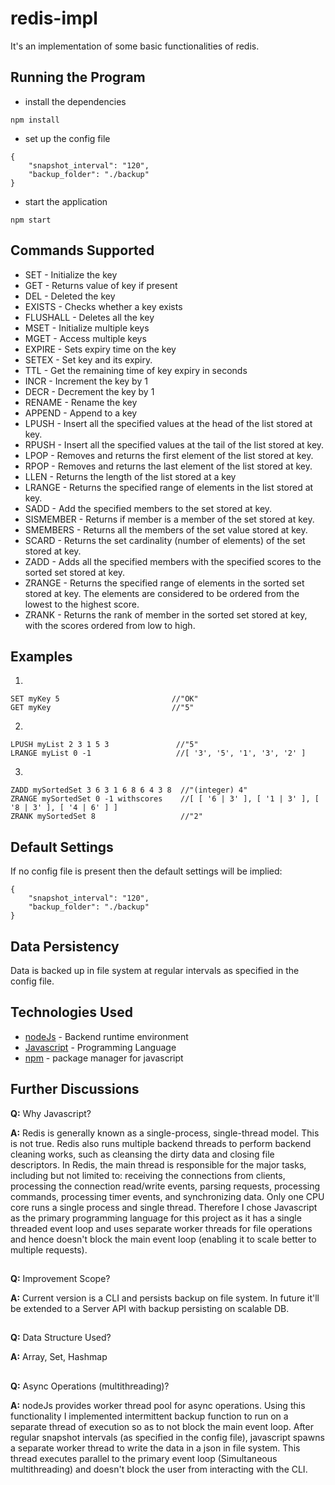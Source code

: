 # redis-impl

It's an implementation of some basic functionalities of redis.

## Running the Program

* install the dependencies
```
npm install
```
* set up the config file
```
{
    "snapshot_interval": "120",
    "backup_folder": "./backup"
}
```
* start the application
```
npm start
```

## Commands Supported
* SET - Initialize the key
* GET - Returns value of key if present
* DEL - Deleted the key
* EXISTS - Checks whether a key exists
* FLUSHALL - Deletes all the key
* MSET - Initialize multiple keys
* MGET - Access multiple keys
* EXPIRE - Sets expiry time on the key
* SETEX - Set key and its expiry.
* TTL - Get the remaining time of key expiry in seconds
* INCR - Increment the key by 1
* DECR - Decrement the key by 1
* RENAME - Rename the key
* APPEND - Append to a key
* LPUSH - Insert all the specified values at the head of the list stored at key.
* RPUSH - Insert all the specified values at the tail of the list stored at key.
* LPOP - Removes and returns the first element of the list stored at key.
* RPOP - Removes and returns the last element of the list stored at key.
* LLEN - Returns the length of the list stored at a key
* LRANGE - Returns the specified range of elements in the list stored at key.
* SADD - Add the specified members to the set stored at key.
* SISMEMBER - Returns if member is a member of the set stored at key.
* SMEMBERS - Returns all the members of the set value stored at key.
* SCARD - Returns the set cardinality (number of elements) of the set stored at key.
* ZADD - Adds all the specified members with the specified scores to the sorted set stored at key.
* ZRANGE - Returns the specified range of elements in the sorted set stored at key. The elements are considered to be ordered from the lowest to the highest score.
* ZRANK - Returns the rank of member in the sorted set stored at key, with the scores ordered from low to high.


## Examples
1)
```
SET myKey 5                         //"OK"
GET myKey                           //"5"
```

2)
```
LPUSH myList 2 3 1 5 3               //"5"
LRANGE myList 0 -1                   //[ '3', '5', '1', '3', '2' ]
```

3)
```
ZADD mySortedSet 3 6 3 1 6 8 6 4 3 8  //"(integer) 4"
ZRANGE mySortedSet 0 -1 withscores    //[ [ '6 | 3' ], [ '1 | 3' ], [ '8 | 3' ], [ '4 | 6' ] ]
ZRANK mySortedSet 8                   //"2"
```



## Default Settings
If no config file is present then the default settings will be implied:
```
{
    "snapshot_interval": "120",
    "backup_folder": "./backup"
}
```


## Data Persistency
Data is backed up in file system at regular intervals as specified in the config file.

## Technologies Used
* [nodeJs](https://nodejs.org/en/) - Backend runtime environment
* [Javascript](https://developer.mozilla.org/en-US/docs/Web/JavaScript) - Programming Language
* [npm](https://www.npmjs.com/) - package manager for javascript

## Further Discussions
**Q:** Why Javascript?

**A:**
Redis is generally known as a single-process, single-thread model. This is not true. Redis also runs multiple backend threads to perform backend cleaning works, such as cleansing the dirty data and closing file descriptors. In Redis, the main thread is responsible for the major tasks, including but not limited to: receiving the connections from clients, processing the connection read/write events, parsing requests, processing commands, processing timer events, and synchronizing data. Only one CPU core runs a single process and single thread.
Therefore I chose Javascript as the primary programming language for this project as it has a single threaded event loop and uses separate worker threads for file operations and hence doesn't block the main event loop (enabling it to scale better to multiple requests).

##
**Q:** Improvement Scope?

**A:**
Current version is a CLI and persists backup on file system. In future it'll be extended to a Server API with backup persisting on scalable DB.  

##
**Q:** Data Structure Used?

**A:**
Array,
Set,
Hashmap

##
**Q:** Async Operations (multithreading)?

**A:** nodeJs provides worker thread pool for async operations. Using this functionality I implemented intermittent backup function to run on a separate thread of execution so as to not block the main event loop. After regular snapshot intervals (as specified in the config file), javascript spawns a separate worker thread to write the data in a json in file system. This thread executes parallel to the primary event loop (Simultaneous multithreading) and doesn't block the user from interacting with the CLI.  


